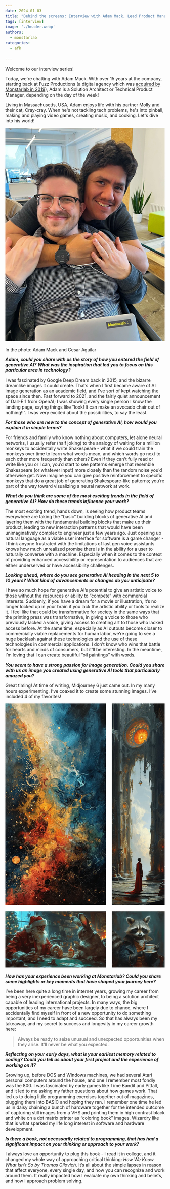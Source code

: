 ```yaml
---
date: 2024-01-03
title: "Behind the screens: Interview with Adam Mack, Lead Product Manager at Monstarlab"
tags: [interview]
image: './header.webp'
authors:
  - monstarlab
categories:
  - afk

---
```

Welcome to our interview series!

Today, we're chatting with Adam Mack. With over 15 years at the company, starting back at Fuzz Productions (a digital agency which was [acquired by Monstarlab in 2019](https://monstar-lab.com/global/ml-news/fuzz_join)), Adam is a Solution Architect or Technical Product Manager, depending on the day of the week!

Living in Massachusetts, USA, Adam enjoys life with his partner Molly and their cat, Cray-cray. When he's not tackling tech problems, he's into pinball, making and playing video games, creating music, and cooking. Let's dive into his world!

![Adam and Cesar](adam_cesar.webp)
<figcaption>In the photo: Adam Mack and Cesar Aguilar</figcaption>

_**Adam, could you share with us the story of how you entered the field of generative AI? What was the inspiration that led you to focus on this particular area in technology?**_

I was fascinated by Google Deep Dream back in 2015, and the bizarre dreamlike images it could create. That’s when I first became aware of AI image generation as an academic field, and I’ve sort of kept watching the space since then. Fast forward to 2021, and the fairly quiet announcement of Dall-E 1 from OpenAI; I was showing every single person I know the landing page, saying things like “look! It can make an avocado chair out of nothing!!”. I was very excited about the possibilities, to say the least.

_**For those who are new to the concept of generative AI, how would you explain it in simple terms?**_

For friends and family who know nothing about computers, let alone neural networks, I usually refer (half joking) to the analogy of waiting for a million monkeys to accidentally write Shakespeare - what if we could train the monkeys over time to learn what words mean, and which words go next to each other more frequently than others? Even if they can’t fully read or write like you or I can, you’d start to see patterns emerge that resemble Shakespeare (or whatever input) more closely than the random noise you’d otherwise get. Now imagine you can give positive reinforcement to specific monkeys that do a great job of generating Shakespeare-like patterns; you’re part of the way toward visualizing a neural network at work.

_**What do you think are some of the most exciting trends in the field of generative AI? How do these trends influence your work?**_

The most exciting trend, hands down, is seeing how product teams everywhere are taking the “basic” building blocks of generative AI and layering them with the fundamental building blocks that make up their product, leading to new interaction patterns that would have been unimaginatively complex to engineer just a few years ago. Just opening up natural language as a viable user interface for software is a game changer - I think anyone frustrated with the limitations of last gen voice assistants knows how much unrealized promise there is in the ability for a user to naturally converse with a machine. Especially when it comes to the context of providing enhanced accessibility or representation to audiences that are either underserved or have accessibility challenges.

_**Looking ahead, where do you see generative AI heading in the next 5 to 10 years? What kind of advancements or changes do you anticipate?**_

I have so much hope for generative AI’s potential to give an artistic voice to those without the resources or ability to “compete” with commercial interests. Suddenly, if you have a dream for a movie or illustration, it’s no longer locked up in your brain if you lack the artistic ability or tools to realize it. I feel like that could be transformative for society in the same ways that the printing press was transformative, in giving a voice to those who previously lacked a voice, giving access to creating art to those who lacked access before. At the same time, especially as AI outputs become closer to commercially viable replacements for human labor, we’re going to see a huge backlash against these technologies and the use of these technologies in commercial applications. I don’t know who wins that battle for hearts and minds of consumers, but it’ll be interesting. In the meantime, I’m loving that I can create beautiful “oil paintings” with words.

_**You seem to have a strong passion for image generation. Could you share with us an image you created using generative AI tools that particularly amazed you?**_

Great timing! At time of writing, Midjourney 6 just came out. In my many hours experimenting, I’ve coaxed it to create some stunning images. I’ve included 4 of my favorites!

![Midjourney Images](mid_favs.webp)


_**How has your experience been working at Monstarlab? Could you share some highlights or key moments that have shaped your journey here?**_

I’ve been here quite a long time in internet years, growing my career from being a very inexperienced graphic designer, to being a solution architect capable of leading international projects. In many ways, the big opportunities of my career have been largely due to chance, where I accidentally find myself in front of a new opportunity to do something important, and I need to adapt and succeed. So that has always been my takeaway, and my secret to success and longevity in my career growth here:

> Always be ready to seize unusual and unexpected opportunities when they arise. It’ll never be what you expected.

_**Reflecting on your early days, what is your earliest memory related to coding? Could you tell us about your first project and the experience of working on it?**_

Growing up, before DOS and Windows machines, we had several Atari personal computers around the house, and one I remember most fondly was the 800. I was fascinated by early games like Time Bandit and Pitfall, and it led to me asking my father questions about how games work. That led us to doing little programming exercises together out of magazines, plugging them into BASIC and hoping they ran. I remember one time he led us in daisy chaining a bunch of hardware together for the intended outcome of capturing still images from a VHS and printing them in high contrast black and white on a dot matrix printer as “coloring book” images. Wizardry like that is what sparked my life long interest in software and hardware development.

_**Is there a book, not necessarily related to programming, that has had a significant impact on your thinking or approach to your work?**_

I always love an opportunity to plug this book - I read it in college, and it changed my whole way of approaching critical thinking: _How We Know What Isn’t So by Thomas Gilovich_. It’s all about the simple lapses in reason that affect everyone, every single day, and how you can recognize and work around them. It really impacted how I evaluate my own thinking and beliefs, and how I approach problem solving.
